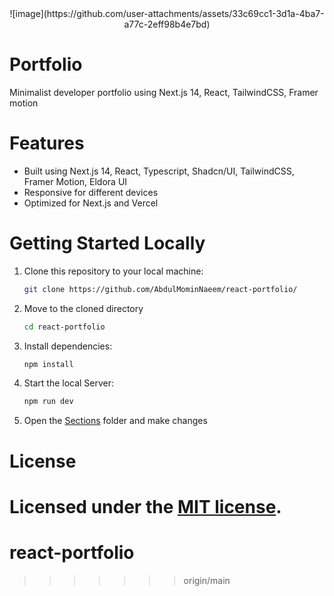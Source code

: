 <!-- ABOUT THE TEMPLATE -->

<div align="center">
![image](https://github.com/user-attachments/assets/33c69cc1-3d1a-4ba7-a77c-2eff98b4e7bd) 
</div>

# Portfolio 

Minimalist developer portfolio using Next.js 14, React, TailwindCSS, Framer motion

# Features

- Built using Next.js 14, React, Typescript, Shadcn/UI, TailwindCSS, Framer Motion, Eldora UI
- Responsive for different devices
- Optimized for Next.js and Vercel

# Getting Started Locally

1. Clone this repository to your local machine:

   ```bash
   git clone https://github.com/AbdulMominNaeem/react-portfolio/
   ```

2. Move to the cloned directory

   ```bash
   cd react-portfolio
   ```

3. Install dependencies:

   ```bash
   npm install
   ```

4. Start the local Server:

   ```bash
   npm run dev
   ```

5. Open the [Sections](https://github.com/AbdulMominNaeem/react-portfolio/tree/main/app/sections) folder and make changes

# License

Licensed under the [MIT license](https://github.com/AbdulMominNaeem/react-portfolio/blob/main/LICENSE.md).
=======
# react-portfolio
>>>>>>> origin/main
